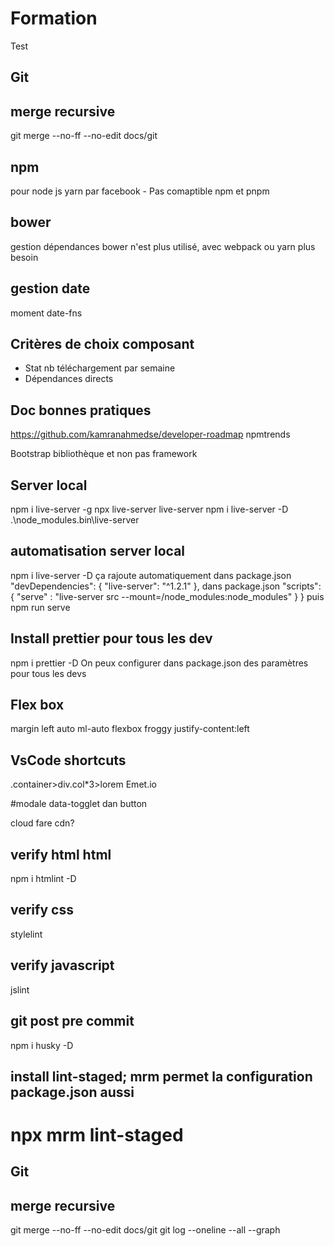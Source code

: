 # Formation

Test

## Git

## merge recursive

git merge --no-ff --no-edit docs/git

## npm

pour node js
yarn par facebook - Pas comaptible npm et pnpm

## bower

gestion dépendances bower n'est plus utilisé, avec webpack ou yarn plus besoin

## gestion date

moment
date-fns

## Critères de choix composant

- Stat nb téléchargement par semaine
- Dépendances directs

## Doc bonnes pratiques

https://github.com/kamranahmedse/developer-roadmap
npmtrends

Bootstrap bibliothèque et non pas framework

## Server local

npm i live-server -g
npx live-server
live-server
npm i live-server -D
.\node_modules\.bin\live-server

## automatisation server local

npm i live-server -D
ça rajoute automatiquement dans package.json
"devDependencies": {
"live-server": "^1.2.1"
},
dans package.json
"scripts": {
"serve" : "live-server src --mount=/node_modules:node_modules"
}
}
puis npm run serve

## Install prettier pour tous les dev

npm i prettier -D
On peux configurer dans package.json des paramètres pour tous les devs

## Flex box

margin left auto ml-auto
flexbox froggy
justify-content:left

## VsCode shortcuts

.container>div.col\*3>lorem
Emet.io

#modale
data-togglet dan button

cloud fare cdn?

## verify html html

npm i htmlint -D

## verify css

stylelint

## verify javascript

jslint

## git post pre commit

npm i husky -D

## install lint-staged; mrm permet la configuration package.json aussi

# npx mrm lint-staged

## Git

## merge recursive

git merge --no-ff --no-edit docs/git
git log --oneline --all --graph
